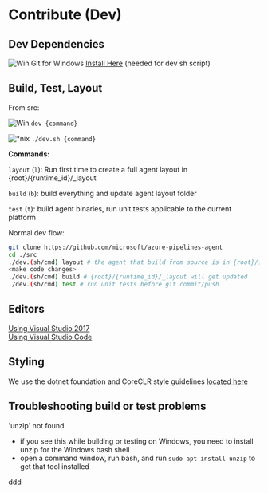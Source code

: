 # Contribute (Dev)

## Dev Dependencies

![Win](res/win_sm.png) Git for Windows [Install Here](https://git-scm.com/downloads) (needed for dev sh script)

## Build, Test, Layout 

From src:

![Win](res/win_sm.png) `dev {command}`  

![*nix](res/linux_sm.png) `./dev.sh {command}`
  
**Commands:**  

`layout` (`l`):  Run first time to create a full agent layout in {root}/{runtime_id}/_layout  

`build` (`b`):   build everything and update agent layout folder  

`test` (`t`):    build agent binaries, run unit tests applicable to the current platform

Normal dev flow:
```bash
git clone https://github.com/microsoft/azure-pipelines-agent
cd ./src
./dev.(sh/cmd) layout # the agent that build from source is in {root}/{runtime_id}/_layout
<make code changes>
./dev.(sh/cmd) build # {root}/{runtime_id}/_layout will get updated
./dev.(sh/cmd) test # run unit tests before git commit/push
```

## Editors

[Using Visual Studio 2017](https://www.visualstudio.com/vs/)  
[Using Visual Studio Code](https://code.visualstudio.com/)

## Styling

We use the dotnet foundation and CoreCLR style guidelines [located here](
https://github.com/dotnet/corefx/blob/master/Documentation/coding-guidelines/coding-style.md)

## Troubleshooting build or test problems

'unzip' not found
- if you see this while building or testing on Windows, you need to install unzip for the Windows bash shell
- open a command window, run bash, and run `sudo apt install unzip` to get that tool installed


ddd
